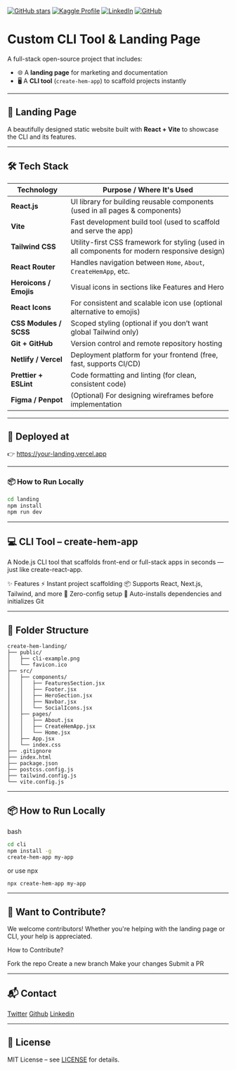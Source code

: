 [![GitHub stars](https://img.shields.io/github/stars/hemathens/kaggle-projects?style=social)](https://github.com/hemathens/hem-app-cli)
[![Kaggle Profile](https://img.shields.io/badge/Kaggle-hem%20ajit%20patel-20BEFF?logo=kaggle)](https://www.kaggle.com/hemajitpatel)
[![LinkedIn](https://img.shields.io/badge/LinkedIn-Hem%20Ajit%20Patel-0A66C2?logo=linkedin)](https://www.linkedin.com/in/hem-patel19)
[![GitHub](https://img.shields.io/badge/GitHub-hemathens-181717?logo=github)](https://github.com/hemathens)

# Custom CLI Tool & Landing Page

A full-stack open-source project that includes:

- 🌐 A **landing page** for marketing and documentation
- 🖥️ A **CLI tool** (`create-hem-app`) to scaffold projects instantly

---

## 🧾 Landing Page

A beautifully designed static website built with **React + Vite** to showcase the CLI and its features.

---

## 🛠 Tech Stack

| **Technology**         | **Purpose / Where It's Used**                                                                 |
| ---------------------- | --------------------------------------------------------------------------------------------- |
| **React.js**           | UI library for building reusable components (used in all pages & components)                  |
| **Vite**               | Fast development build tool (used to scaffold and serve the app)                              |
| **Tailwind CSS**       | Utility-first CSS framework for styling (used in all components for modern responsive design) |
| **React Router**       | Handles navigation between `Home`, `About`, `CreateHemApp`, etc.                              |
| **Heroicons / Emojis** | Visual icons in sections like Features and Hero                                               |
| **React Icons**        | For consistent and scalable icon use (optional alternative to emojis)                         |
| **CSS Modules / SCSS** | Scoped styling (optional if you don’t want global Tailwind only)                              |
| **Git + GitHub**       | Version control and remote repository hosting                                                 |
| **Netlify / Vercel**   | Deployment platform for your frontend (free, fast, supports CI/CD)                            |
| **Prettier + ESLint**  | Code formatting and linting (for clean, consistent code)                                      |
| **Figma / Penpot**     | (Optional) For designing wireframes before implementation                                     |

---

## 🚀 Deployed at

👉 [https://your-landing.vercel.app ](https://your-landing.vercel.app )

---

### 📦 How to Run Locally

```bash
cd landing
npm install
npm run dev
```

---

## 💻 CLI Tool – create-hem-app
A Node.js CLI tool that scaffolds front-end or full-stack apps in seconds — just like create-react-app.

✨ Features
⚡ Instant project scaffolding
📦 Supports React, Next.js, Tailwind, and more
🧠 Zero-config setup
📁 Auto-installs dependencies and initializes Git

---

## 📁 Folder Structure

```folder structure:
create-hem-landing/
├── public/
│   ├── cli-example.png
│   └── favicon.ico
├── src/
│   ├── components/
│   │   ├── FeaturesSection.jsx
│   │   ├── Footer.jsx
│   │   ├── HeroSection.jsx
│   │   ├── Navbar.jsx
│   │   └── SocialIcons.jsx
│   ├── pages/
│   │   ├── About.jsx
│   │   ├── CreateHemApp.jsx
│   │   └── Home.jsx
│   ├── App.jsx
│   └── index.css
├── .gitignore
├── index.html
├── package.json
├── postcss.config.js
├── tailwind.config.js
└── vite.config.js
```

---

## 📦 How to Run Locally

bash
```bash
cd cli
npm install -g
create-hem-app my-app
```
or use npx
```npx
npx create-hem-app my-app
```

---

## 🧪 Want to Contribute?
We welcome contributors! Whether you're helping with the landing page or CLI, your help is appreciated.

How to Contribute? 

Fork the repo
Create a new branch
Make your changes
Submit a PR

---

## 📬 Contact

[Twitter](https://x.com/Hemathens?t=7_ME_XJMpnQgxkunthVhXw&s=09)
[Github](https://github.com/hemathens)
[Linkedin](https://www.linkedin.com/in/hem-patel19?utm_source=share&utm_campaign=share_via&utm_content=profile&utm_medium=android_app)

---

## 📜 License

MIT License – see [LICENSE](https://chat.qwen.ai/c/LICENSE?spm=a2ty_o01.29997173.0.0.ff18c921RAA82t) for details.
